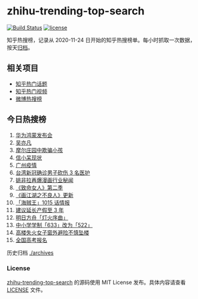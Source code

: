 # zhihu-trending-top-search

[![Build Status](https://github.com/justjavac/zhihu-trending-top-search/workflows/ci/badge.svg?branch=main)](https://github.com/justjavac/zhihu-trending-top-search/actions)
[![license](https://img.shields.io/github/license/justjavac/zhihu-trending-top-search)](https://github.com/justjavac/zhihu-trending-top-search/blob/main/LICENSE)

知乎热搜榜，记录从 2020-11-24 日开始的知乎热搜榜单。每小时抓取一次数据，按天[归档](./archives)。

## 相关项目

- [知乎热门话题](https://github.com/justjavac/zhihu-trending-hot-questions)
- [知乎热门视频](https://github.com/justjavac/zhihu-trending-hot-video)
- [微博热搜榜](https://github.com/justjavac/weibo-trending-hot-search)

## 今日热搜榜

<!-- BEGIN -->
<!-- 最后更新时间 Thu Jun 03 2021 12:41:18 GMT+0800 (China Standard Time) -->

1. [华为鸿蒙发布会](https://www.zhihu.com/search?q=华为)
2. [吴亦凡](https://www.zhihu.com/search?q=吴亦凡)
3. [摩尔庄园中欺骗小孩](https://www.zhihu.com/search?q=摩尔庄园)
4. [信小呆现状](https://www.zhihu.com/search?q=信小呆)
5. [广州疫情](https://www.zhihu.com/search?q=广州疫情)
6. [台湾新冠确诊男子砍伤 3 名医护](https://www.zhihu.com/search?q=台湾疫情)
7. [姚非拉再爆漫画行业秘闻](https://www.zhihu.com/search?q=姚非拉)
8. [《致命女人》第二季](https://www.zhihu.com/search?q=致命女人)
9. [《画江湖之不良人》更新](https://www.zhihu.com/search?q=画江湖之不良人)
10. [「海贼王」1015 话情报](https://www.zhihu.com/search?q=海贼王)
11. [建议延长产假至 3 年](https://www.zhihu.com/search?q=延长产假)
12. [明日方舟「灯火序曲」](https://www.zhihu.com/search?q=明日方舟)
13. [中小学学制「633」改为「522」](https://www.zhihu.com/search?q=中小学)
14. [高楼失火女子窗外避险不慎坠楼](https://www.zhihu.com/search?q=高楼失火)
15. [全国高考报名](https://www.zhihu.com/search?q=高考报名人数)

<!-- END -->

历史归档 [./archives](./archives)

### License

[zhihu-trending-top-search](https://github.com/justjavac/zhihu-trending-top-search)
的源码使用 MIT License 发布。具体内容请查看 [LICENSE](./LICENSE) 文件。
